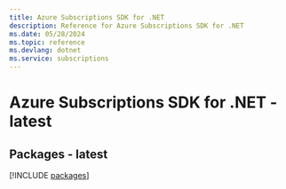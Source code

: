 ```yaml
---
title: Azure Subscriptions SDK for .NET
description: Reference for Azure Subscriptions SDK for .NET
ms.date: 05/28/2024
ms.topic: reference
ms.devlang: dotnet
ms.service: subscriptions
---
```

# Azure Subscriptions SDK for .NET - latest
## Packages - latest
[!INCLUDE [packages](subscriptions-index.md)]